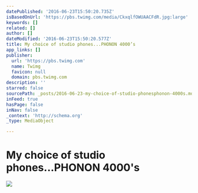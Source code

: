 ```yaml
---
datePublished: '2016-06-23T15:50:20.735Z'
isBasedOnUrl: 'https://pbs.twimg.com/media/CkxqlfOWUAACFdR.jpg:large'
keywords: []
related: []
author: []
dateModified: '2016-06-23T15:50:20.577Z'
title: My choice of studio phones...PHONON 4000’s
app_links: []
publisher:
  url: 'https://pbs.twimg.com'
  name: Twimg
  favicon: null
  domain: pbs.twimg.com
description: ''
starred: false
sourcePath: _posts/2016-06-23-my-choice-of-studio-phonesphonon-4000s.md
inFeed: true
hasPage: false
inNav: false
_context: 'http://schema.org'
_type: MediaObject

---
```

# My choice of studio phones...PHONON 4000's

<article style=""><img src="https://imgflo.herokuapp.com/graph/vahj1ThiexotieMo/e400a957e91550003856326d6d1cd856/noop.jpg?input=https%3A%2F%2Fpbs.twimg.com%2Fmedia%2FCkxqlfOWUAACFdR.jpg%3Alarge" /></article>